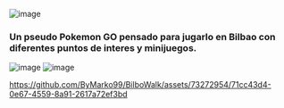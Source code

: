 ![image](https://github.com/ByMarko99/BilboWalk/assets/73272954/93fcb2d6-9015-4038-9f26-20ea9d78a3ad)

### Un pseudo Pokemon GO pensado para jugarlo en Bilbao con diferentes puntos de interes y minijuegos.

![image](https://github.com/ByMarko99/BilboWalk/assets/73272954/bb056a66-3bbd-49a7-a05f-ce92619d7596)
![image](https://github.com/ByMarko99/BilboWalk/assets/73272954/97104485-3380-4d87-8904-219d264272f4)


https://github.com/ByMarko99/BilboWalk/assets/73272954/71cc43d4-0e67-4559-8a91-2617a72ef3bd

